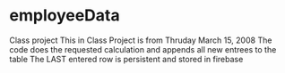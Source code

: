 # employeeData
Class project
This in Class Project is from Thruday March 15, 2008
The code does the requested calculation and appends all new entrees to the table
The LAST entered row is persistent and stored in firebase

